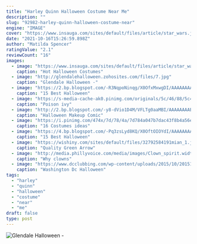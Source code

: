 ```yaml
---
title: "Harley Quinn Halloween Costume Near Me"
description: ""
slug: "92982-harley-quinn-halloween-costume-near"
engine: "IMAGE"
cover: "https://www.insauga.com/sites/default/files/article/star_wars.jpg"
date: "2021-10-16T15:26:59.898Z"
author: "Matilda Spencer"
ratingValue: "2.1"
reviewCount: "16"
images:
  - image: "https://www.insauga.com/sites/default/files/article/star_wars.jpg"
    caption: "Hot Halloween Costumes"
  - image: "http://glendalehalloween.zohosites.com/files/7.jpg"
    caption: "Glendale Halloween -"
  - image: "https://2.bp.blogspot.com/-R3NqpoNinqg/X0OfxMxwgDI/AAAAAAAACJg/u93DGyoOi28R_ZJnE-m_CXIUY0GzFKt5wCK4BGAYYCw/s1600/halloween%2Bmakeup%2Blooks%2B12.jpg"
    caption: "15 Best Halloween"
  - image: "https://s-media-cache-ak0.pinimg.com/originals/5c/46/88/5c46882cc1570425be98ce17e3686379.jpg"
    caption: "Poison ivy"
  - image: "http://2.bp.blogspot.com/-y8-dVio1D4M/VFLTg0aaMBI/AAAAAAAAEcE/kbXLiVg0d1E/s1600/comic-1-1024x640.jpg"
    caption: "Halloween Makeup Comic"
  - image: "https://i.pinimg.com/474x/7d/78/4a/7d784a047b7dac43f8b4a56e224b6abc--joker-halloween-costume-costumes-kids.jpg"
    caption: "16 Costumes ideas"
  - image: "https://4.bp.blogspot.com/-Pq3zsLyd8KQ/X0OftOIOYdI/AAAAAAAACJQ/ym-tERiHJLgZRmKv1wkBYFvtlsQZLwyRwCK4BGAYYCw/s1600/halloween%2Bmakeup%2Blooks%2B9.jpg"
    caption: "15 Best Halloween"
  - image: "https://wishiny.com/sites/default/files/32792584191mian_1.jpg"
    caption: "Quality Green Arrow"
  - image: "http://media.phillyvoice.com/media/images/Clown_spirit.width-704.jpg"
    caption: "Why clowns"
  - image: "https://www.dcclubbing.com/wp-content/uploads/2015/10/20151029_one-683x1024.png"
    caption: "Washington Dc Halloween"
tags:
  - "harley"
  - "quinn"
  - "halloween"
  - "costume"
  - "near"
  - "me"
draft: false
type: post
---
```



![Glendale Halloween -](http://glendalehalloween.zohosites.com/files/7.jpg "Glendale Halloween -")


<!--inArticleAds-->

<!--galleryOne-->


<!--inArticleAds-->

<!--galleryTwo-->


<!--galleryThree-->


